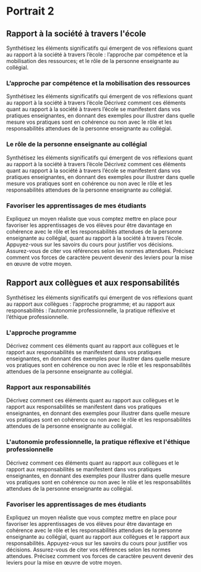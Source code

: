 # Portrait 2

## Rapport à la société à travers l'école
Synthétisez les éléments significatifs qui émergent de vos réflexions quant au rapport à la société à travers l’école : l’approche par compétence et la mobilisation des ressources; et le rôle de la personne enseignante au collégial.

### L’approche par compétence et la mobilisation des ressources
Synthétisez les éléments significatifs qui émergent de vos réflexions quant au rapport à la société à travers l’école 
Décrivez comment ces éléments quant au rapport à la société à travers l’école se manifestent dans vos pratiques enseignantes, en donnant des exemples pour illustrer dans quelle mesure vos pratiques sont en cohérence ou non avec le rôle et les responsabilités attendues de la personne enseignante au collégial. 

### Le rôle de la personne enseignante au collégial
Synthétisez les éléments significatifs qui émergent de vos réflexions quant au rapport à la société à travers l’école 
Décrivez comment ces éléments quant au rapport à la société à travers l’école se manifestent dans vos pratiques enseignantes, en donnant des exemples pour illustrer dans quelle mesure vos pratiques sont en cohérence ou non avec le rôle et les responsabilités attendues de la personne enseignante au collégial. 

### Favoriser les apprentissages de mes étudiants
Expliquez un moyen réaliste que vous comptez mettre en place pour favoriser les apprentissages de vos élèves pour être davantage en cohérence avec le rôle et les responsabilités attendues de la personne enseignante au collégial, quant au rapport à la société à travers l’école. Appuyez-vous sur les savoirs du cours pour justifier vos décisions. Assurez-vous de citer vos références selon les normes attendues. Précisez comment vos forces de caractère peuvent devenir des leviers pour la mise en œuvre de votre moyen. 

## Rapport aux collègues et aux responsabilités
Synthétisez les éléments significatifs qui émergent de vos réflexions quant au rapport aux collègues : l’approche programme; et au rapport aux responsabilités : l’autonomie professionnelle, la pratique réflexive et l’éthique professionnelle.  
### L'approche programme
Décrivez comment ces éléments quant au rapport aux collègues et le rapport aux responsabilités se manifestent dans vos pratiques enseignantes, en donnant des exemples pour illustrer dans quelle mesure vos pratiques sont en cohérence ou non avec le rôle et les responsabilités attendues de la personne enseignante au collégial. 

### Rapport aux responsabilités
Décrivez comment ces éléments quant au rapport aux collègues et le rapport aux responsabilités se manifestent dans vos pratiques enseignantes, en donnant des exemples pour illustrer dans quelle mesure vos pratiques sont en cohérence ou non avec le rôle et les responsabilités attendues de la personne enseignante au collégial. 

### L'autonomie professionnelle, la pratique réflexive et l'éthique professionnelle
Décrivez comment ces éléments quant au rapport aux collègues et le rapport aux responsabilités se manifestent dans vos pratiques enseignantes, en donnant des exemples pour illustrer dans quelle mesure vos pratiques sont en cohérence ou non avec le rôle et les responsabilités attendues de la personne enseignante au collégial. 

### Favoriser les apprentissages de mes étudiants
Expliquez un moyen réaliste que vous comptez mettre en place pour favoriser les apprentissages de vos élèves pour être davantage en cohérence avec le rôle et les responsabilités attendues de la personne enseignante au collégial, quant au rapport aux collègues et le rapport aux responsabilités. Appuyez-vous sur les savoirs du cours pour justifier vos décisions. Assurez-vous de citer vos références selon les normes attendues. Précisez comment vos forces de caractère peuvent devenir des leviers pour la mise en œuvre de votre moyen. 
